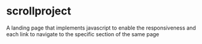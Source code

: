 # scrollproject

A landing page that  implements javascript to enable the responsiveness and each link to navigate to the specific section of the same page
